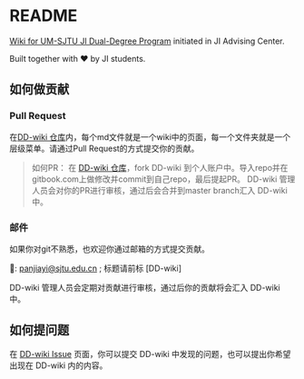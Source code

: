 # README

[Wiki for UM-SJTU JI Dual-Degree Program](https://powercxx.gitbook.io/dd-wiki/) initiated in JI Advising Center.

Built together with ❤️ by JI students.

## 如何做贡献

### Pull Request

在[DD-wiki 仓库](https://github.com/UMJI-Advising-Center/DD-Wiki)内，每个md文件就是一个wiki中的页面，每一个文件夹就是一个层级菜单。请通过Pull Request的方式提交你的贡献。

> 如何PR： 在 [DD-wiki 仓库](https://github.com/UMJI-Advising-Center/DD-Wiki)，fork DD-wiki 到个人账户中。导入repo并在gitbook.com上做修改并commit到自己repo，最后提起PR。 DD-wiki 管理人员会对你的PR进行审核，通过后会合并到master branch汇入 DD-wiki 中。

### 邮件

如果你对git不熟悉，也欢迎你通过邮箱的方式提交贡献。

📮: panjiayi@sjtu.edu.cn ; 标题请前标 \[DD-wiki\]

DD-wiki 管理人员会定期对贡献进行审核，通过后你的贡献将会汇入 DD-wiki 中。

## 如何提问题

在 [DD-wiki Issue](https://github.com/UMJI-Advising-Center/DD-Wiki/issues) 页面，你可以提交 DD-wiki 中发现的问题，也可以提出你希望出现在 DD-wiki 内的内容。

